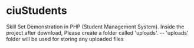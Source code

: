 # ciuStudents
Skill Set Demonstration in PHP (Student Management System).
Inside the project after download, Please create a folder called 'uploads'.
-- 'uploads' folder will be used for storing any uploaded files 

